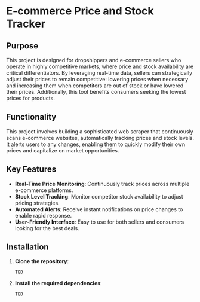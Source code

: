 # E-commerce Price and Stock Tracker

## Purpose

This project is designed for dropshippers and e-commerce sellers who operate in highly competitive markets, where price and stock availability are critical differentiators. By leveraging real-time data, sellers can strategically adjust their prices to remain competitive: lowering prices when necessary and increasing them when competitors are out of stock or have lowered their prices. Additionally, this tool benefits consumers seeking the lowest prices for products.

## Functionality

This project involves building a sophisticated web scraper that continuously scans e-commerce websites, automatically tracking prices and stock levels. It alerts users to any changes, enabling them to quickly modify their own prices and capitalize on market opportunities.

## Key Features

- **Real-Time Price Monitoring**: Continuously track prices across multiple e-commerce platforms.
- **Stock Level Tracking**: Monitor competitor stock availability to adjust pricing strategies.
- **Automated Alerts**: Receive instant notifications on price changes to enable rapid response.
- **User-Friendly Interface**: Easy to use for both sellers and consumers looking for the best deals.


## Installation

1. **Clone the repository**:
    ```
    TBD
    ```

2. **Install the required dependencies**:
    ```
    TBD
    ```

